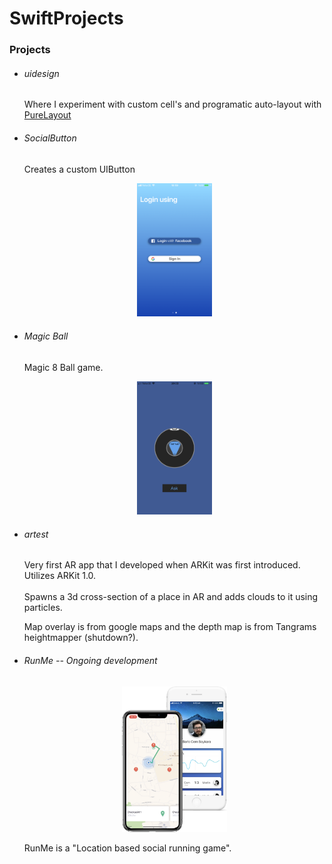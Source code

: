 # SwiftProjects

<h3>Projects</h3>
<ul>
<li><h6>uidesign</h3></li>
Where I experiment with custom cell's and programatic auto-layout with <a href = "https://github.com/PureLayout/PureLayout">PureLayout</a>
<li><h6>SocialButton</h3></li>
Creates a custom UIButton
<p align="center">
<img src="https://github.com/cembaykara/SocialButton/blob/master/screenshot.png?raw=true" width="25%" title="Screenshot">
</p>
<li><h6>Magic Ball</h3></li>
Magic 8 Ball game.
<p align="center">
<img src="https://github.com/cembaykara/MagicBall/blob/master/Screenshot.jpeg?raw=true" width="25%" title="Screenshot">
</p>
<li><h6>artest</h3></li>
Very first AR app that I developed when ARKit was first introduced.<br>
Utilizes ARKit 1.0.<br><br>
Spawns a 3d cross-section of a place in AR and adds clouds to it using particles.<br>

Map overlay is from google maps and the depth map is from Tangrams heightmapper (shutdown?).
<li><h6>RunMe -- Ongoing development</h3></li>
<p align="center">
<img src="https://github.com/cembaykara/SwiftProjects/blob/master/RunMe/Screenshot.png?raw=true" width="35%" title="Screenshot">
</p>

RunMe is a "Location based social running game".
</ul>